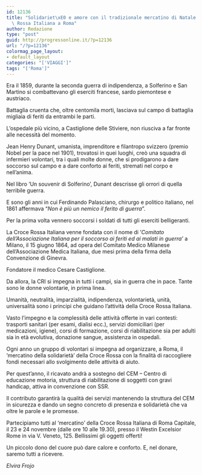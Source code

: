 ```yaml
---
id: 12136
title: "Solidariet\xE0 e amore con il tradizionale mercatino di Natale della Croce\
  \ Rossa Italiana a Roma"
author: Redazione
type: "post"
guid: http://progressonline.it/?p=12136
url: "/?p=12136"
colormag_page_layout:
- default_layout
categories: "['VIAGGI']"
tags: "['Roma']"
---
```


Era il 1859, durante la seconda guerra di indipendenza, a Solferino e San Martino si combattevano gli eserciti francese, sardo piemontese e austriaco.

Battaglia cruenta che, oltre centomila morti, lasciava sul campo di battaglia migliaia di feriti da entrambi le parti.

L’ospedale più vicino, a Castiglione delle Stiviere, non riusciva a far fronte alle necessità del momento.<span class="Apple-converted-space"> </span>

Jean Henry Dunant, umanista, imprenditore e filantropo svizzero (premio Nobel per la pace nel 1901), trovatosi in quei luoghi, creò una squadra di infermieri volontari, tra i quali molte donne, che si prodigarono a dare soccorso sul campo e a dare conforto ai feriti, stremati nel corpo e nell’anima.

Nel libro ’Un souvenir di Solferino’, Dunant descrisse gli orrori di quella terribile guerra.<span class="Apple-converted-space"> </span>

E sono gli anni in cui Ferdinando Palasciano, chirurgo e politico italiano, nel 1861 affermava “*Non è più un nemico il ferito di guerra*”.<span class="Apple-converted-space"> </span>

Per la prima volta vennero soccorsi i soldati di tutti gli eserciti belligeranti.

La Croce Rossa Italiana venne fondata con il nome di ’*Comitato dell’Associazione Italiana per il soccorso ai feriti ed ai malati in guerra’* a Milano, il 15 giugno 1864, ad opera del Comitato Medico Milanese dell’Associazione Medica Italiana, due mesi prima della firma della Convenzione di Ginevra.

Fondatore il medico Cesare Castiglione.

Da allora, la CRI si impegna in tutti i campi, sia in guerra che in pace. Tante sono le donne volontarie, in prima linea.

Umanità, neutralità, imparzialità, indipendenza, volontarietà, unità, universalità sono i principi che guidano l’attività della Croce Rossa Italiana.<span class="Apple-converted-space"> </span>

Vasto l’impegno e la complessità delle attività offerte in vari contesti: trasporti sanitari (per esami, dialisi ecc.), servizi domiciliari (per medicazioni, igiene), corsi di formazione, corsi di riabilitazione sia per adulti sia in età evolutiva, donazione sangue, assistenza in ospedali.

Ogni anno un gruppo di volontari si impegna ad organizzare, a Roma, il ‘mercatino della solidarietà’ della Croce Rossa con la finalità di raccogliere fondi necessari allo svolgimento delle attività di aiuto.<span class="Apple-converted-space"> </span>

Per quest’anno, il ricavato andrà a sostegno del CEM – Centro di educazione motoria, struttura di riabilitazione di soggetti con gravi handicap, attiva in convenzione con SSR.<span class="Apple-converted-space"> </span>

Il contributo garantirà la qualità dei servizi mantenendo la struttura del CEM in sicurezza e dando un segno concreto di presenza e solidarietà che va oltre le parole e le promesse.<span class="Apple-converted-space"> </span>

Partecipiamo tutti al ‘mercatino’ della Croce Rossa Italiana di Roma Capitale, il 23 e 24 novembre (dalle ore 10 alle 19.30), presso il Westin Excelsior Rome in via V. Veneto, 125. Bellissimi gli oggetti offerti!<span class="Apple-converted-space"> </span>

Un piccolo dono del cuore può dare calore e conforto. E, nel donare, saremo tutti a ricevere.

*Elvira Frojo*